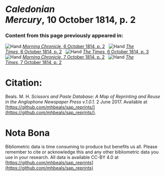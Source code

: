# *Caledonian Mercury*, 10 October 1814, p. 2  
  
### Content from this page previously appeared in:  
![Hand](http://scissorsandpaste.net/wp-content/uploads/2017/06/smallhandpointer.png) [*Morning Chronicle*, 6 October 1814, p. 2](https://mhbeals.github.io/sap_html/Morning-Chronicle/Morning-Chronicle-6-October-1814-p-2)  
![Hand](http://scissorsandpaste.net/wp-content/uploads/2017/06/smallhandpointer.png) [*The Times*, 6 October 1814, p. 2](https://mhbeals.github.io/sap_html/The-Times/The-Times-6-October-1814-p-2)  
![Hand](http://scissorsandpaste.net/wp-content/uploads/2017/06/smallhandpointer.png) [*The Times*, 6 October 1814, p. 3](https://mhbeals.github.io/sap_html/The-Times/The-Times-6-October-1814-p-3)  
![Hand](http://scissorsandpaste.net/wp-content/uploads/2017/06/smallhandpointer.png) [*Morning Chronicle*, 7 October 1814, p. 2](https://mhbeals.github.io/sap_html/Morning-Chronicle/Morning-Chronicle-7-October-1814-p-2)  
![Hand](http://scissorsandpaste.net/wp-content/uploads/2017/06/smallhandpointer.png) [*The Times*, 7 October 1814, p. 2](https://mhbeals.github.io/sap_html/The-Times/The-Times-7-October-1814-p-2)  


# Citation: 

Beals. M. H. *Scissors and Paste Database: A Map of Reprinting and Reuse in the Anglophone Newspaper Press v.1.0.1.* 2 June 2017. Available at [https://github.com/mhbeals/sap_reprints/](https://github.com/mhbeals/sap_reprints/). 

# Nota Bona

Bibliometric data is time consuming to produce but benefits us all. Please remember to cite or acknowledge this and any other bibliometric data you use in your research. All data is available CC-BY 4.0 at [https://github.com/mhbeals/sap_reprints](https://github.com/mhbeals/sap_reprints)